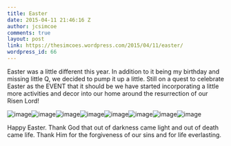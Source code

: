 ```yaml
---
title: Easter
date: 2015-04-11 21:46:16 Z
author: jcsimcoe
comments: true
layout: post
link: https://thesimcoes.wordpress.com/2015/04/11/easter/
wordpress_id: 66
---
```


Easter was a little different this year. In addition to it being my birthday and missing little Q, we decided to pump it up a little. Still on a quest to celebrate Easter as the EVENT that it should be we have started incorporating a little more activities and decor into our home around the resurrection of our Risen Lord!

![image](/public/assets/ce3d2394059f3b7f0aed842aed4a90d8/tumblr_inline_nmnwciteYU1qb8l8q_1280.jpg)![image](/public/assets/5c9ec98c2722e80070882531b0bfb23f/tumblr_inline_nmnw3pJItP1qb8l8q_1280.jpg)![image](/public/assets/8381d8b5528ebfb18dcfb1e403f21aa1/tumblr_inline_nmnw9y9ukV1qb8l8q_1280.jpg)![image](/public/assets/a55719e1c6df795ed92777490469df63/tumblr_inline_nmnvziDRHZ1qb8l8q_1280.jpg)![image](/public/assets/8adbc0783b71ac4335af797e6a4ebc1b/tumblr_inline_nmnw0bEFT71qb8l8q_1280.jpg)![image](/public/assets/3b84a16c76bdb29f952869103317c885/tumblr_inline_nmnw14Irir1qb8l8q_1280.jpg)![image](/public/assets/69d0db1716b823d69c346bac3755151f/tumblr_inline_nmnweoeUXn1qb8l8q_1280.jpg)![image](/public/assets/e98d943e09782ec02794c642cf3f9007/tumblr_inline_nmnwr7wQSD1qb8l8q_1280.jpg)

Happy Easter. Thank God that out of darkness came light and out of death came life. Thank Him for the forgiveness of our sins and for life everlasting.
